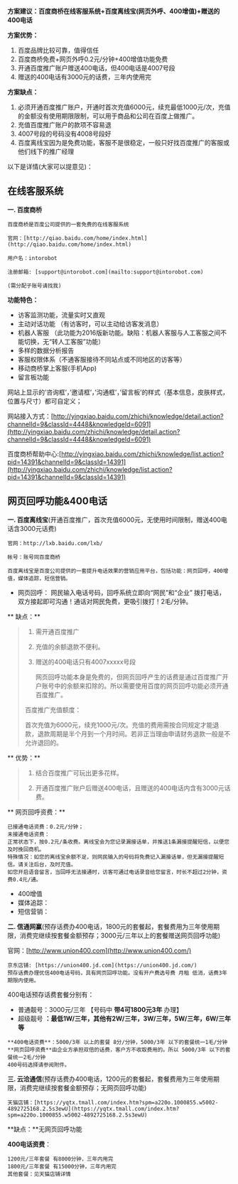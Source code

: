 **方案建议：百度商桥在线客服系统+百度离线宝\(网页外呼、400增值\)+赠送的400电话**

**方案优势：**

1. 百度品牌比较可靠，值得信任
2. 百度商桥免费+网页外呼0.2元/分钟+400增值功能免费
3. 开通百度推广账户赠送400电话，但400电话是4007号段
4. 赠送的400电话有3000元的话费，三年内使用完

**方案缺点：**

1. 必须开通百度推广账户，开通时首次充值6000元，续充最低1000元/次，充值的金额没有使用期限限制，可以用于商品和公司在百度上做推广。
2. 充值百度推广账户的款项不容易退
3. 4007号段的号码没有4008号段好
4. 百度离线宝因为是免费功能，客服不是很稳定，一般只好找百度推广的客服或他们线下的推广经理

以下是详情\(大家可以提意见\)：

## 在线客服系统

**一. 百度商桥**

```
百度商桥是百度公司提供的一套免费的在线客服系统

官网：[http://qiao.baidu.com/home/index.html](http://qiao.baidu.com/home/index.html)

用户名：intorobot

注册邮箱: [support@intorobot.com](mailto:support@intorobot.com)

(需分配子账号请找我)
```

**功能特色：**

* 访客监测功能，流量实时又直观
* 主动对话功能 （有访客时，可以主动给访客发消息）
* 机器人客服
  （此功能为2016版新功能。缺陷：机器人客服与人工客服之间不能切换，无“转人工客服”功能）
* 多样的数据分析报告
* 客服权限体系（不通客服接待不同站点或不同地区的访客等）
* 移动商桥掌上客服\(手机App\)
* 留言板功能

网站上显示的’咨询框’，’邀请框’，’沟通框’，’留言板’的样式（基本信息，皮肤样式，位置与尺寸）都可自定义；

网站接入方式：[http://yingxiao.baidu.com/zhichi/knowledge/detail.action?channelId=9&classId=4448&knowledgeId=6091](http://yingxiao.baidu.com/zhichi/knowledge/detail.action?channelId=9&classId=4448&knowledgeId=6091)

百度商桥帮助中心:[http://yingxiao.baidu.com/zhichi/knowledge/list.action?pid=14391&channelId=9&classId=14391](http://yingxiao.baidu.com/zhichi/knowledge/list.action?pid=14391&channelId=9&classId=14391)

## **网页回呼功能&400电话**

**一. 百度离线宝**\(开通百度推广，首次充值6000元，无使用时间限制，赠送400电话含3000元话费\)

```
官网：http://lxb.baidu.com/lxb/

帐号：账号同百度商桥

百度离线宝是百度公司提供的一套提升电话效果的营销应用平台，包括功能：网页回呼，400增值，媒体追踪，短信营销。
```

* 网页回呼：
  网民输入电话号码，回呼系统立即向“网民”和“企业” 拨打电话，双方接起即可沟通！通话对网民免费，更吸引拨打！2毛/分钟。

**    缺点：**

> 1. 需开通百度推广
> 2. 充值的余额退款不便利。
> 3. 赠送的400电话只有4007xxxxx号段
>
>    网页回呼功能本身是免费的，但网页回呼产生的话费是通过百度推广开户账号中的余额来扣除的。所以需要使用百度的网页回呼功能必须开通百度推广。
>
> 百度推广充值额度：
>
> 首次充值为6000元，续充1000元/次。充值的费用需按合同规定才能退款，退款周期是半个月到一个月时间。若非正当理由申请财务退款一般是不允许退回的。

**         优势：**

> 1. 结合百度推广可玩出更多花样。
>
> 2. 开通百度推广账户后赠送400电话，且赠送的400电话内含有3000元话费。

**    网页回呼资费：**

```
已接通电话资费：0.2元/分钟；
未接通电话资费：
正常状态下，按0.2元/条收费。离线宝会为您记录漏接话单，并推送1条漏接提醒短信，以便您及时挽回商机。
特殊情况：如您的离线宝余额不足，则网民输入的号码将免费记入漏接话单，但无漏接提醒短信。请关注后台，及时充值。
如您开启语音留言，当回呼无法接通时，访客可通过电话录音给您留言，时长不超过2分钟，资费0.4元/通。
```

* 400增值
* 媒体追踪：
* 短信营销：

**二. 信通网赢**\(预存话费办400电话，1800元的套餐起，套餐费用为三年使用期限，消费完继续按套餐金额预存；3000元/三年以上的套餐赠送网页回呼功能\)

官网：[http://www.union400.com](http://www.union400.com/)

```
京东店铺: [https://union400.jd.com](https://union400.jd.com/)
预存话费办理优信400电话号码，具有网页回呼功能。没有开户费选号费 月租 低消，话费3年期限内使用。
```

400电话预存话费套餐分别有：

* 普通靓号：3000元/三年 【号码中
  **带4可1800元3年**
  办理】
* 超级靓号
  **：最低1W/三年，其他有2W/三年，3W/三年，5W/三年，6W/三年等**

```
**400电话资费**：5000/3年 以上的套餐 8分/分钟，5000/3年 以下的套餐统一1毛/分钟
**网页回呼资费**由企业方承担双倍的话费，客户方不收取费用的。所以 5000/3年 以下的套餐统一2毛/分钟
400号码选择请参阅附件。
```

**三. 云洽通信**\(预存话费办400电话，1200元的套餐起，套餐费用为三年使用期限，消费完继续按套餐金额预存；无网页回呼功能\)

```
天猫店铺：[https://yqtx.tmall.com/index.htm?spm=a220o.1000855.w5002-4892725168.2.5s3ewU](https://yqtx.tmall.com/index.htm?spm=a220o.1000855.w5002-4892725168.2.5s3ewU)
```

**缺点：**无网页回呼功能

**400电话资费**：

```
1200元/三年套餐 有8000分钟，三年内用完
1800元/三年套餐 有15000分钟，三年内用完
其他套餐：见天猫店铺详情
```
